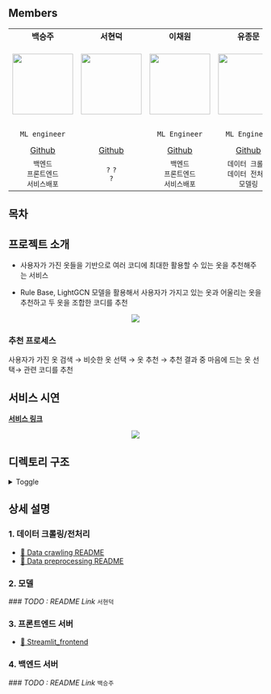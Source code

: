 ## Members

<table align="center">
    <tr>
        <td align="center"><b>백승주</b></td>
        <td align="center"><b>서현덕</b></td>
        <td align="center"><b>이채원</b></td>
        <td align="center"><b>유종문</b></td>
        <td align="center"><b>김소미</b></td>
    </tr>
    <tr height="160px">
        <td align="center">
            <img height="120px" weight="120px" src="https://avatars.githubusercontent.com/u/10546369?v=4"/>
        </td>
        <td align="center">
            <img height="120px" weight="120px" src="https://avatars.githubusercontent.com/u/96756092?v=4"/>
        </td>
        <td align="center">
            <img height="120px" weight="120px" src="https://avatars.githubusercontent.com/u/41178045?v=4"/>
        </td>
        <td align="center">
            <img height="120px" weight="120px" src="https://avatars.githubusercontent.com/u/91870042?v=4"/>
        </td>
        <td align="center">
            <img height="120px" weight="120px" src="https://avatars.githubusercontent.com/u/44887886?v=4"/>
        </td>
    </tr>
    <tr>
    </tr>
    <tr>
        <td align="center">
            <code>ML engineer</code>
        </td>
        <td align="center"><code></code></td>
        <td align="center"><code>ML Engineer</code></td>
        <td align="center"><code>ML Engineer</code></td>
        <td align="center"><code>ML Enigineer</code><br><code>Data Engineer</code></td>
    </tr>
    <tr>
        <td align="center"><a href="https://github.com/halucinor">Github</a></td>
        <td align="center"><a href="">Github</a></td>
        <td align="center"><a href="https://github.com/chae52">Github</a></td>
        <td align="center"><a href="https://github.com/killerWhale0917">Github</a></td>
        <td align="center"><a href="https://github.com/somi198">Github</a></td>
    </tr>
    <tr>
        <td align="center">
          <code>백엔드</code><br><code>프론트엔드</code><br><code>서비스배포</code>
        </td>
        <td align="center">
          <code>?</code> <code>?</code> <br> <code>?</code>
        </td>
        <td align="center">
          <code>백엔드</code><br><code>프론트엔드</code><br><code>서비스배포</code>
        </td>
        <td align="center">
          <code>데이터 크롤링</code><br><code>데이터 전처리</code><br><code>모델링</code>
        </td>
        <td align="center">
          <code>데이터 크롤링</code><br><code>데이터 전처리</code><br> <code>백엔드</code>
        </td>
    </tr>
</table>

## 목차

## 프로젝트 소개

- 사용자가 가진 옷들을 기반으로 여러 코디에 최대한 활용할 수 있는 옷을 추천해주는 서비스

- Rule Base, LightGCN 모델을 활용해서 사용자가 가지고 있는 옷과 어울리는 옷을 추천하고 두 옷을 조합한 코디를 추천

<div align= "center">
<img src="https://user-images.githubusercontent.com/10546369/173015652-adce2a8b-188b-4dba-b48b-c6331790dcdf.png"/>
</div>

### 추천 프로세스

사용자가 가진 옷 검색 → 비슷한 옷 선택 → 옷 추천 → 추천 결과 중 마음에 드는 옷 선택→ 관련 코디를 추천

## 서비스 시연

[**서비스 링크**](https://bit.ly/3NAqJQd)

<div align= "center">
<img src="https://user-images.githubusercontent.com/10546369/173023495-c431e7aa-bf9b-413c-aae8-25f8ead731fd.gif"/>
</div>

## 디렉토리 구조

<details>
<summary>Toggle</summary>
<div markdown="1">

```
    .
    |-- EDA
    |   |-- EDA_codimap.ipynb
    |   |-- IIM_maker.ipynb
    |   `-- make_item_matrix_codimap.ipynb
    |-- README.md
    |-- crawler
    |   `-- codishop
    |-- models
    |   |-- LightGCN
    |   |-- Mult-VAE
    |   |-- Rule based
    |   |-- Rule_based
    |   |-- __init__.py
    |-- poetry.lock
    |-- preprocessing
    |   |-- cluster_item_interaction_matrix.py
    |   |-- preprocess.py
    |   |-- testing_files
    |   `-- utils
    |-- pyproject.toml
    |-- requirements.txt
    |-- resource
    |   |-- CCIM.csv
    |   |-- cluster_item_prob.csv
    |   `-- item.csv
    |-- server
    |   |-- README.md
    |   |-- __init__.py
    |   |-- __main__.py
    |   |-- __pycache__
    |   |-- config.yaml
    |   |-- main.py
    |   `-- services
    |-- server_run.sh
    `-- streamlit_frontend
        |-- app.py
        |-- config.yaml
        |-- main-image.png
        |-- readme.md
        |-- requirements.txt
        |-- streamlit_run.sh
        |-- test.ipynb
        `-- utils.py
```
</div>
</details>

## 상세 설명

### 1. 데이터 크롤링/전처리

- [📜 Data crawling README](./crawler/README.md)
- [📜 Data preprocessing README](./preprocessing/README.md)

### 2. 모델

*### TODO : README Link*
`서현덕`

### 3. 프론트엔드 서버
- [📜 Streamlit_frontend](./streamlit_frontend/readme.md)
### 4. 백엔드 서버

*### TODO : README Link*
`백승주`
